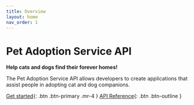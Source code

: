 ```yaml
---
title: Overview
layout: home
nav_order: 1
---
```


# Pet Adoption Service API

**Help cats and dogs find their forever homes!**

The Pet Adoption Service API allows developers to create applications that assist people in adopting cat and dog companions.

[Get started](get_started.md){: .btn .btn-primary .mr-4 }
[API Reference](api/index.md){: .btn .btn-outline }
